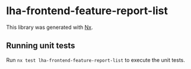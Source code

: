 # lha-frontend-feature-report-list

This library was generated with [Nx](https://nx.dev).

## Running unit tests

Run `nx test lha-frontend-feature-report-list` to execute the unit tests.
